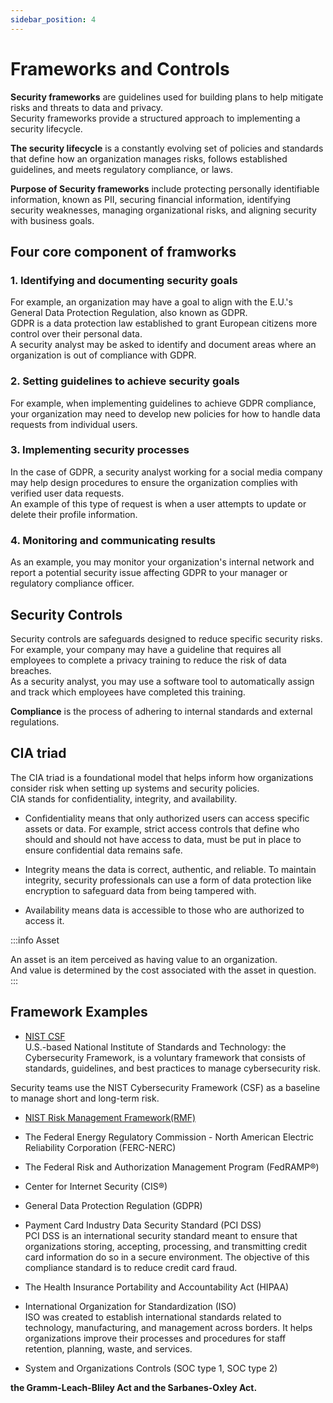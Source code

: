 ```yaml
---
sidebar_position: 4
---
```


# Frameworks and Controls

**Security frameworks** are guidelines used for building plans to help mitigate risks and threats to data and privacy.   
Security frameworks provide a structured approach to implementing a security lifecycle.   

**The security lifecycle** is a constantly evolving set of policies and standards that define how an organization manages risks, follows established guidelines, and meets regulatory compliance, or laws.


**Purpose of Security frameworks** include protecting personally identifiable information, known as PII, securing financial information, identifying security weaknesses, managing organizational risks, and aligning security with business goals.



## Four core component of framworks

### 1. Identifying and documenting security goals

For example, an organization may have a goal to align with the E.U.'s General Data Protection Regulation, also known as GDPR.  
GDPR is a data protection law established to grant European citizens more control over their personal data.   
A security analyst may be asked to identify and document areas where an organization is out of compliance with GDPR.


### 2. Setting guidelines to achieve security goals
For example, when implementing guidelines to achieve GDPR compliance, your organization may need to develop new policies for how to handle data requests from individual users.

### 3. Implementing security processes
In the case of GDPR, a security analyst working for a social media company may help design procedures to ensure the organization complies with verified user data requests.   
An example of this type of request is when a user attempts to update or delete their profile information.

### 4. Monitoring and communicating results
As an example, you may monitor your organization's internal network and report a potential security issue affecting GDPR to your manager or regulatory compliance officer.





## Security Controls

Security controls are safeguards designed to reduce specific security risks.   
For example, your company may have a guideline that requires all employees to complete a privacy training to reduce the risk of data breaches.  
As a security analyst, you may use a software tool to automatically assign and track which employees have completed this training.

**Compliance** is the process of adhering to internal standards and external regulations.




## CIA triad
The CIA triad is a foundational model that helps inform how organizations consider risk when setting up systems and security policies.   
CIA stands for confidentiality, integrity, and availability.

- Confidentiality means that only authorized users can access specific assets or data. For example, strict access controls that define who should and should not have access to data, must be put in place to ensure confidential data remains safe.

- Integrity means the data is correct, authentic, and reliable. To maintain integrity, security professionals can use a form of data protection like encryption to safeguard data from being tampered with.

- Availability means data is accessible to those who are authorized to access it.


:::info Asset

An asset is an item perceived as having value to an organization.  
And value is determined by the cost associated with the asset in question.
:::


## Framework Examples

- [NIST CSF](#(#https://www.nist.gov/cyberframework))  
U.S.-based National Institute of Standards and Technology: the Cybersecurity Framework, is a voluntary framework that consists of standards, guidelines, and best practices to manage cybersecurity risk.  

Security teams use the NIST Cybersecurity Framework (CSF) as a baseline to manage short and long-term risk.

- [NIST Risk Management Framework(RMF)](https://csrc.nist.gov/projects/risk-management/about-rmf)

- The Federal Energy Regulatory Commission - North American Electric Reliability Corporation (FERC-NERC)

- The Federal Risk and Authorization Management Program (FedRAMP®)

- Center for Internet Security (CIS®)

- General Data Protection Regulation (GDPR)

- Payment Card Industry Data Security Standard (PCI DSS)  
  PCI DSS is an international security standard meant to ensure that organizations storing, accepting, processing, and transmitting credit card information do so in a secure environment. The objective of this compliance standard is to reduce credit card fraud. 

- The Health Insurance Portability and Accountability Act (HIPAA)

- International Organization for Standardization (ISO)   
  ISO was created to establish international standards related to technology, manufacturing, and management across borders. It helps organizations improve their processes and procedures for staff retention, planning, waste, and services. 

- System and Organizations Controls (SOC type 1, SOC type 2)


**the Gramm-Leach-Bliley Act and the Sarbanes-Oxley Act.**